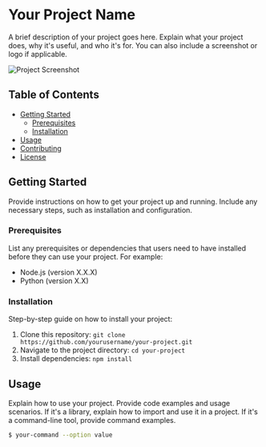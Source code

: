 # Your Project Name

A brief description of your project goes here. Explain what your project does, why it's useful, and who it's for. You can also include a screenshot or logo if applicable.

![Project Screenshot](screenshot.png)

## Table of Contents

- [Getting Started](#getting-started)
  - [Prerequisites](#prerequisites)
  - [Installation](#installation)
- [Usage](#usage)
- [Contributing](#contributing)
- [License](#license)

## Getting Started

Provide instructions on how to get your project up and running. Include any necessary steps, such as installation and configuration.

### Prerequisites

List any prerequisites or dependencies that users need to have installed before they can use your project. For example:

- Node.js (version X.X.X)
- Python (version X.X)

### Installation

Step-by-step guide on how to install your project:

1. Clone this repository: `git clone https://github.com/yourusername/your-project.git`
2. Navigate to the project directory: `cd your-project`
3. Install dependencies: `npm install`

## Usage

Explain how to use your project. Provide code examples and usage scenarios. If it's a library, explain how to import and use it in a project. If it's a command-line tool, provide command examples.

```bash
$ your-command --option value
